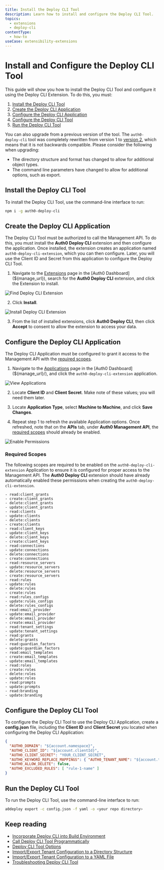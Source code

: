 ```yaml
---
title: Install the Deploy CLI Tool
description: Learn how to install and configure the Deploy CLI Tool.
topics:
  - extensions
  - deploy-cli
contentType:
  - how-to
useCase: extensibility-extensions
---
```

# Install and Configure the Deploy CLI Tool

This guide will show you how to install the Deploy CLI Tool and configure it using the Deploy CLI Extension. To do this, you must:

1. [Install the Deploy CLI Tool](#install-the-deploy-cli-tool)
2. [Create the Deploy CLI Application](#create-the-deploy-cli-application)
3. [Configure the Deploy CLI Application](#configure-the-deploy-cli-application)
4. [Configure the Deploy CLI Tool](#configure-the-deploy-cli-tool)
5. [Run the Deploy CLI Tool](#run-the-deploy-cli-tool)

You can also upgrade from a previous version of the tool. The `auth0-deploy-cli` tool was completely rewritten from version 1 to [version 2](/extensions/deploy-cli/references/what-new-v2), which means that it is not backwards compatible. Please consider the following when upgrading:

- The directory structure and format has changed to allow for additional object types.
- The command line parameters have changed to allow for additional options, such as export.

## Install the Deploy CLI Tool

To install the Deploy CLI Tool, use the command-line interface to run:

```bash
npm i -g auth0-deploy-cli
```

## Create the Deploy CLI Application

The Deploy CLI Tool must be authorized to call the Management API. To do this, you must install the **Auth0 Deploy CLI** extension and then configure the application. Once installed, the extension creates an application named `auth0-deploy-cli-extension`, which you can then configure. Later, you will use the Client ID and Secret from this application to configure the Deploy CLI Tool.

1. Navigate to the [Extensions](${manage_url}/#/extensions) page in the [Auth0 Dashboard](${manage_url}), search for the **Auth0 Deploy CLI** extension, and click the Extension to install.

![Find Deploy CLI Extension](/media/articles/extensions/deploy-cli/deploy-cli-find-extension.png)

2. Click **Install**.

![Install Deploy CLI Extension](/media/articles/extensions/deploy-cli/deploy-cli-install-extension.png)

3. From the list of installed extensions, click **Auth0 Deploy CLI**, then click **Accept** to consent to allow the extension to access your data. 

## Configure the Deploy CLI Application

The Deploy CLI Application must be configured to grant it access to the Management API with the [required scopes](#required-scopes). 

1. Navigate to the [Applications](${manage_url}/#/applications) page in the [Auth0 Dashboard](${manage_url}/), and click the `auth0-deploy-cli-extension` application.

![View Applications](/media/articles/extensions/deploy-cli/deploy-cli-app-list.png)

2. Locate **Client ID** and **Client Secret**. Make note of these values; you will need them later.

3. Locate **Application Type**, select **Machine to Machine**, and click **Save Changes**.

4. Repeat step 1 to refresh the available Application options. Once refreshed, note that on the **APIs** tab, under **Auth0 Management API**, the [required scopes](#required-scopes) should already be enabled.

![Enable Permissions](/media/articles/extensions/deploy-cli/deploy-cli-enable-permissions.png)

### Required Scopes

The following scopes are required to be enabled on the `auth0-deploy-cli-extension` Application to ensure it is configured for proper access to the Management API. The **Auth0 Deploy CLI** extension should have already automatically enabled these permissions when creating the `auth0-deploy-cli-extension`.

    - read:client_grants
    - create:client_grants
    - delete:client_grants
    - update:client_grants
    - read:clients
    - update:clients
    - delete:clients
    - create:clients
    - read:client_keys
    - update:client_keys
    - delete:client_keys
    - create:client_keys
    - read:connections
    - update:connections
    - delete:connections
    - create:connections
    - read:resource_servers
    - update:resource_servers
    - delete:resource_servers
    - create:resource_servers
    - read:rules
    - update:rules
    - delete:rules
    - create:rules
    - read:rules_configs
    - update:rules_configs
    - delete:rules_configs
    - read:email_provider
    - update:email_provider
    - delete:email_provider
    - create:email_provider
    - read:tenant_settings
    - update:tenant_settings
    - read:grants
    - delete:grants
    - read:guardian_factors
    - update:guardian_factors
    - read:email_templates
    - create:email_templates
    - update:email_templates
    - read:roles
    - create:roles
    - delete:roles
    - update:roles
    - read:prompts
    - update:prompts
    - read:branding
    - update:branding

## Configure the Deploy CLI Tool

To configure the Deploy CLI Tool to use the Deploy CLI Application, create a **config.json** file, including the **Client ID** and **Client Secret** you located when configuring the Deploy CLI Application:

```json
{
  "AUTH0_DOMAIN": "${account.namespace}",
  "AUTH0_CLIENT_ID": "${account.clientId}",
  "AUTH0_CLIENT_SECRET": "YOUR_CLIENT_SECRET",
  "AUTH0_KEYWORD_REPLACE_MAPPINGS": { "AUTH0_TENANT_NAME": "${account.tenant}" },
  "AUTH0_ALLOW_DELETE": false,
  "AUTH0_EXCLUDED_RULES": [ "rule-1-name" ]
}
```

## Run the Deploy CLI Tool

To run the Deploy CLI Tool, use the command-line interface to run:

```bash
a0deploy export -c config.json -f yaml -o <your repo directory>
```

## Keep reading

* [Incorporate Deploy CLI into Build Environment](/extensions/deploy-cli/guides/incorporate-deploy-cli-into-build-environment)
* [Call Deploy CLI Tool Programmatically](/extensions/deploy-cli/guides/call-deploy-cli-programmatically)
* [Deploy CLI Tool Options](/extensions/deploy-cli/references/deploy-cli-options)
* [Import/Export Tenant Configuration to a Directory Structure](extensions/deploy-cli/guides/import-export-directory-structure)
* [Import/Export Tenant Configuration to a YAML File](/extensions/deploy-cli/guides/import-export-yaml-file)
* [Troubleshooting Deploy CLI Tool](/extensions/deploy-cli/references/troubleshooting)
